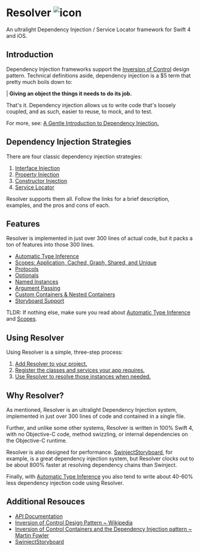 
# Resolver ![icon](https://user-images.githubusercontent.com/709283/32858974-cce8282a-ca12-11e7-944b-c8046156290b.png)

 An ultralight Dependency Injection / Service Locator framework for Swift 4 and iOS.

## Introduction

Dependency Injection frameworks support the [Inversion of Control](https://en.wikipedia.org/wiki/Inversion_of_control) design pattern. Technical definitions aside, dependency injection is a $5 term that pretty much boils down to:

| **Giving an object the things it needs to do its job.**

That's it. Dependency injection allows us to write code that's loosely coupled, and as such, easier to reuse, to mock, and  to test.

For more, see: [A Gentle Introduction to Dependency Injection.](https://github.com/hmlongco/Resolver/blob/master/Documentation/Introduction.md)

## Dependency Injection Strategies

There are four classic dependency injection strategies:

1. [Interface Injection](https://github.com/hmlongco/Resolver/blob/master/Documentation/Injection.md#interface)
2. [Property Injection](https://github.com/hmlongco/Resolver/blob/master/Documentation/Injection.md#property)
3. [Constructor Injection](https://github.com/hmlongco/Resolver/blob/master/Documentation/Injection.md#constructor)
4. [Service Locator](https://github.com/hmlongco/Resolver/blob/master/Documentation/Injection.md#locator)

Resolver supports them all. Follow the links for a brief description, examples, and the pros and cons of each.

## Features

Resolver is implemented in just over 300 lines of actual code, but it packs a ton of features into those 300 lines.

* [Automatic Type Inference](https://github.com/hmlongco/Resolver/blob/master/Documentation/Types.md)
* [Scopes: Application, Cached, Graph, Shared, and Unique](https://github.com/hmlongco/Resolver/blob/master/Documentation/Scopes.md)
* [Protocols](https://github.com/hmlongco/Resolver/blob/master/Documentation/Protocols.md)
* [Optionals](https://github.com/hmlongco/Resolver/blob/master/Documentation/Optionals.md)
* [Named Instances](https://github.com/hmlongco/Resolver/blob/master/Documentation/Names.md)
* [Argument Passing](https://github.com/hmlongco/Resolver/blob/master/Documentation/Arguments.md)
* [Custom Containers & Nested Containers](https://github.com/hmlongco/Resolver/blob/master/Documentation/Scopes.md)
* [Storyboard Support](https://github.com/hmlongco/Resolver/blob/master/Documentation/Storyboards.md)

TLDR: If nothing else, make sure you read about [Automatic Type Inference](https://github.com/hmlongco/Resolver/blob/master/Documentation/Types.md) and [Scopes](https://github.com/hmlongco/Resolver/blob/master/Documentation/Scopes.md).

## Using Resolver

Using Resolver is a simple, three-step process:

1. [Add Resolver to your project.](https://github.com/hmlongco/Resolver/blob/master/Documentation/Installation.md)
2. [Register the classes and services your app requires.](https://github.com/hmlongco/Resolver/blob/master/Documentation/Registration.md)
3. [Use Resolver to resolve those instances when needed.](https://github.com/hmlongco/Resolver/blob/master/Documentation/Resolving.md)

## Why Resolver?

As mentioned, Resolver is an ultralight Dependency Injection system, implemented in just over 300 lines of code and contained in a single file.

Further, and unlike some other systems, Resolver is written in 100% Swift 4, with no Objective-C code, method swizzling, or internal dependencies on the Objective-C runtime.

Resolver is also designed for performance. [SwinjectStoryboard](https://github.com/Swinject/SwinjectStoryboard), for example, is a great dependency injection system, but Resolver clocks out to be about 800% faster at resolving dependency chains than Swinject.

Finally, with  [Automatic Type Inference](https://github.com/hmlongco/Resolver/blob/master/Documentation/Types.md) you also tend to write about 40-60% less dependency injection code using Resolver.

## Additional Resouces

* [API Documentation](https://hmlongco.github.io/Resolver/Documentation/API/Classes/Resolver.html)
* [Inversion of Control Design Pattern ~ Wikipedia](https://en.wikipedia.org/wiki/Inversion_of_control)
* [Inversion of Control Containers and the Dependency Injection pattern ~ Martin Fowler](https://martinfowler.com/articles/injection.html)
* [SwinjectStoryboard](https://github.com/Swinject/SwinjectStoryboard)
